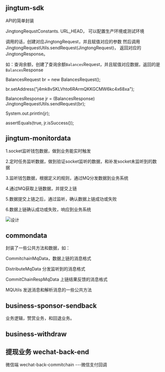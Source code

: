jingtum-sdk
------- 
API的简单封装

JingtongRequstConstants. URL_HEAD， 可以配置生产环境或测试环境

调用的话，创建对应JingtongRequest，并且赋值对应的参数
然后调用 JingtongRequestUtils.sendRequest(JingtongRequest)，
返回对应的JingtongResponse。

如：查询余额，创建了查询余额`Balances`Request，并且赋值对应数据，返回的是`Balances`Response

BalancesRequest br = new BalancesRequest();

br.setAddress("j4mk8vSKLVhto6RArmQKKGCMW6kc4x68xa");

BalancesResponse jr = (BalancesResponse) JingtongRequestUtils.sendRequest(br);

System.out.println(jr);

assertEquals(true, jr.isSuccess());

		
jingtum-monitordata
------- 
1.socket监听钱包数据，做到业务能实时触发

2.定时任务监听数据，做到验证socket监听的数据，和补发socket未监听到的数据

3.监听钱包数据，根据定义的规则，通过MQ分发数据到业务系统

4.通过MQ获取上链数据，并提交上链

5.数据提交上链之后，通过监听，确认数据上链成功或失败

6.数据上链确认成功或失败，响应到业务系统

![设计](https://github.com/swtcpro/pieces-of-silver/blob/master/jingtum-monitordata/sql/%E7%9B%91%E5%90%AC%E7%B3%BB%E7%BB%9F.png)


commondata
----
封装了一些公共方法和数据，如：

CommitchainMqData，数据上链的消息格式

DistributeMqData 分发监听到的消息格式

CommitChainRespMqData 上链结果反馈的消息格式

MQUtils 发送消息和解析消息的一些公共方法


business-sponsor-sendback
---
业务逻辑，赞赏业务，和回退业务。

business-withdraw
---
提现业务
wechat-back-end
---
微信端
wechat-back-commitchain
---微信支付回调